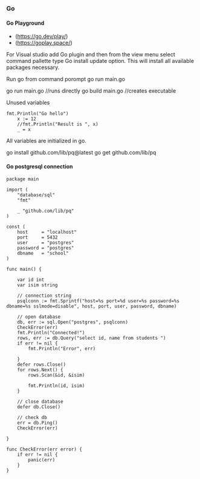
### Go
#### Go Playground     
- (https://go.dev/play/)
- (https://goplay.space/)

For Visual studio add Go plugin and then from the view menu select command pallette type Go install update option. This will install all available packages necessary.

Run go from command porompt go run main.go

go run main.go //runs directly
go build main.go  //creates executable

Unused variables

```
fmt.Println("Go hello")
	x := 12
	//fmt.Println("Result is ", x)
	_ = x

```

All variables are initialized in go.

go install github.com/lib/pq@latest
go get github.com/lib/pq


#### Go postgresql connection

```
package main

import (
	"database/sql"
	"fmt"

	_ "github.com/lib/pq"
)

const (
	host     = "localhost"
	port     = 5432
	user     = "postgres"
	password = "postgres"
	dbname   = "school"
)

func main() {

	var id int
	var isim string

	// connection string
	psqlconn := fmt.Sprintf("host=%s port=%d user=%s password=%s dbname=%s sslmode=disable", host, port, user, password, dbname)

	// open database
	db, err := sql.Open("postgres", psqlconn)
	CheckError(err)
	fmt.Println("Connected!")
	rows, err := db.Query("select id, name from students ")
	if err != nil {
		fmt.Println("Error", err)

	}
	defer rows.Close()
	for rows.Next() {
		rows.Scan(&id, &isim)

		fmt.Println(id, isim)
	}

	// close database
	defer db.Close()

	// check db
	err = db.Ping()
	CheckError(err)

}

func CheckError(err error) {
	if err != nil {
		panic(err)
	}
}
```
